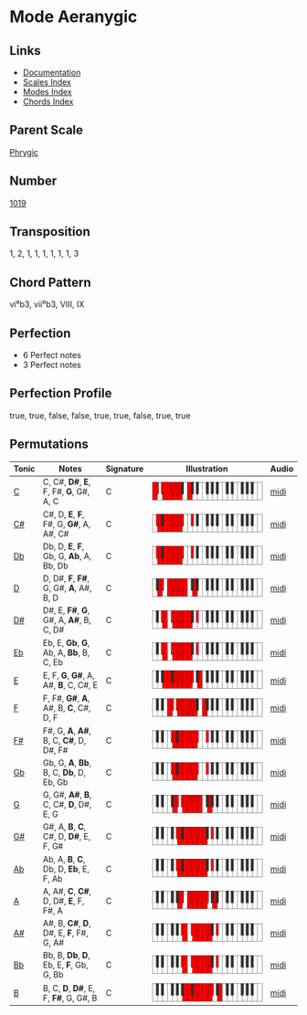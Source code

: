 # Mode Aeranygic

## Links

- [Documentation](README.md)
- [Scales Index](Scales.md)
- [Modes Index](Modes.md)
- [Chords Index](Chords.md)

## Parent Scale

[Phrygic](ScalePhrygic.md)

## Number

[1019](https://ianring.com/musictheory/scales/1019)

## Transposition

1, 2, 1, 1, 1, 1, 1, 1, 3

## Chord Pattern

vi⁰b3, vii⁰b3, VIII, IX

## Perfection

- 6 Perfect notes
- 3 Perfect notes

## Perfection Profile

true, true, false, false, true, true, false, true, true

## Permutations

| Tonic | Notes | Signature | Illustration | Audio |
|-------|-------|-----------|--------------|-------|
| [C](ModeCNaturalAeranygic.md) | C, C#, **D#**, **E**, F, F#, **G**, G#, A, C | C | ![CNaturalAeranygic](ModeCNaturalAeranygic.png) | [midi](https://github.com/edipermadi/music/blob/main/docs/ModeCNaturalAeranygic.mid?raw=true) |
| [C#](ModeCSharpAeranygic.md) | C#, D, **E**, **F**, F#, G, **G#**, A, A#, C# | C | ![CSharpAeranygic](ModeCSharpAeranygic.png) | [midi](https://github.com/edipermadi/music/blob/main/docs/ModeCSharpAeranygic.mid?raw=true) |
| [Db](ModeDFlatAeranygic.md) | Db, D, **E**, **F**, Gb, G, **Ab**, A, Bb, Db | C | ![DFlatAeranygic](ModeDFlatAeranygic.png) | [midi](https://github.com/edipermadi/music/blob/main/docs/ModeDFlatAeranygic.mid?raw=true) |
| [D](ModeDNaturalAeranygic.md) | D, D#, **F**, **F#**, G, G#, **A**, A#, B, D | C | ![DNaturalAeranygic](ModeDNaturalAeranygic.png) | [midi](https://github.com/edipermadi/music/blob/main/docs/ModeDNaturalAeranygic.mid?raw=true) |
| [D#](ModeDSharpAeranygic.md) | D#, E, **F#**, **G**, G#, A, **A#**, B, C, D# | C | ![DSharpAeranygic](ModeDSharpAeranygic.png) | [midi](https://github.com/edipermadi/music/blob/main/docs/ModeDSharpAeranygic.mid?raw=true) |
| [Eb](ModeEFlatAeranygic.md) | Eb, E, **Gb**, **G**, Ab, A, **Bb**, B, C, Eb | C | ![EFlatAeranygic](ModeEFlatAeranygic.png) | [midi](https://github.com/edipermadi/music/blob/main/docs/ModeEFlatAeranygic.mid?raw=true) |
| [E](ModeENaturalAeranygic.md) | E, F, **G**, **G#**, A, A#, **B**, C, C#, E | C | ![ENaturalAeranygic](ModeENaturalAeranygic.png) | [midi](https://github.com/edipermadi/music/blob/main/docs/ModeENaturalAeranygic.mid?raw=true) |
| [F](ModeFNaturalAeranygic.md) | F, F#, **G#**, **A**, A#, B, **C**, C#, D, F | C | ![FNaturalAeranygic](ModeFNaturalAeranygic.png) | [midi](https://github.com/edipermadi/music/blob/main/docs/ModeFNaturalAeranygic.mid?raw=true) |
| [F#](ModeFSharpAeranygic.md) | F#, G, **A**, **A#**, B, C, **C#**, D, D#, F# | C | ![FSharpAeranygic](ModeFSharpAeranygic.png) | [midi](https://github.com/edipermadi/music/blob/main/docs/ModeFSharpAeranygic.mid?raw=true) |
| [Gb](ModeGFlatAeranygic.md) | Gb, G, **A**, **Bb**, B, C, **Db**, D, Eb, Gb | C | ![GFlatAeranygic](ModeGFlatAeranygic.png) | [midi](https://github.com/edipermadi/music/blob/main/docs/ModeGFlatAeranygic.mid?raw=true) |
| [G](ModeGNaturalAeranygic.md) | G, G#, **A#**, **B**, C, C#, **D**, D#, E, G | C | ![GNaturalAeranygic](ModeGNaturalAeranygic.png) | [midi](https://github.com/edipermadi/music/blob/main/docs/ModeGNaturalAeranygic.mid?raw=true) |
| [G#](ModeGSharpAeranygic.md) | G#, A, **B**, **C**, C#, D, **D#**, E, F, G# | C | ![GSharpAeranygic](ModeGSharpAeranygic.png) | [midi](https://github.com/edipermadi/music/blob/main/docs/ModeGSharpAeranygic.mid?raw=true) |
| [Ab](ModeAFlatAeranygic.md) | Ab, A, **B**, **C**, Db, D, **Eb**, E, F, Ab | C | ![AFlatAeranygic](ModeAFlatAeranygic.png) | [midi](https://github.com/edipermadi/music/blob/main/docs/ModeAFlatAeranygic.mid?raw=true) |
| [A](ModeANaturalAeranygic.md) | A, A#, **C**, **C#**, D, D#, **E**, F, F#, A | C | ![ANaturalAeranygic](ModeANaturalAeranygic.png) | [midi](https://github.com/edipermadi/music/blob/main/docs/ModeANaturalAeranygic.mid?raw=true) |
| [A#](ModeASharpAeranygic.md) | A#, B, **C#**, **D**, D#, E, **F**, F#, G, A# | C | ![ASharpAeranygic](ModeASharpAeranygic.png) | [midi](https://github.com/edipermadi/music/blob/main/docs/ModeASharpAeranygic.mid?raw=true) |
| [Bb](ModeBFlatAeranygic.md) | Bb, B, **Db**, **D**, Eb, E, **F**, Gb, G, Bb | C | ![BFlatAeranygic](ModeBFlatAeranygic.png) | [midi](https://github.com/edipermadi/music/blob/main/docs/ModeBFlatAeranygic.mid?raw=true) |
| [B](ModeBNaturalAeranygic.md) | B, C, **D**, **D#**, E, F, **F#**, G, G#, B | C | ![BNaturalAeranygic](ModeBNaturalAeranygic.png) | [midi](https://github.com/edipermadi/music/blob/main/docs/ModeBNaturalAeranygic.mid?raw=true) |
